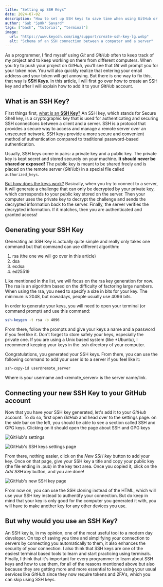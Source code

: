 ```yaml
---
title: "Setting up SSH Keys"
date: 2024-07-02
description: "How to set up SSH keys to save time when using GitHub or other services"
author: "Gab 'Sp0k' Savard"
tags: ["bash", "tutorial", "terminal"]
image:
  url: "https://www.keycdn.com/img/support/create-ssh-key-lg.webp"
  alt: "Schema of an SSH connection between a computer and a server"
---
```


As a programmer, I find myself using _Git_ and _GitHub_ often to keep track of my project and to keep working on them from different computers. When you try to push your project on _GitHub_, you'll see that _Git_ will prompt you for your token now. You will also quickly realize that entering your email address and your token will get annoying. But there is one way to fix this, that way is **SSH Keys**. In this article, I will first go over how to create an SSH key and after I will explain how to add it to your _GitHub_ account.

## What is an SSH Key?

First things first, <ins>what is an **SSH Key**?</ins> An SSH key, which stands for Secure Shell key, is a cryptographic key that is used for authenticating and securing SSH connections between a client and a server. SSH is a protocol that provides a secure way to access and manage a remote server over an unsecured network. SSH keys provide a more secure and convenient method of authentication compared to traditional password-based authentication.

Usually, SSH keys come in pairs: a private key and a public key. The private key is kept secret and stored securely on your machine. **It should never be shared or exposed!**
The public key is meant to be shared freely and is placed on the remote server (_GitHub_) in a special file called `authorized_keys`.

<ins>But how does the keys work?</ins> Basically, when you try to connect to a server, it will generate a challenge that can only be decrypted by your private key, which corresponds to your public key stored on the server. Then your computer uses the private key to decrypt the challenge and sends the decrypted information back to the server. Finally, the server verifies the decrypted information. If it matches, then you are authenticated and granted access!

## Generating your SSH Key

Generating an SSH Key is actually quite simple and really only takes one command but that command can use different algorithm:

1. rsa (the one we will go over in this article)
2. dsa
3. ecdsa
4. ed25519

Like mentioned in the list, we will focus on the rsa key generation for now. The rsa is an algorithm based on the difficulty of factoring large numbers. When using the rsa, you need to specify a size in bits for your key. The minimum is 2048, but nowadays, people usually use 4096 bits.

In order to generate your keys, you will need to open your terminal (or command prompt) and use this command:

```bash
ssh-keygen -t rsa -b 4096
```

From there, follow the prompts and give your keys a name and a password if you feel like it. Don't forget to store safely your keys, especially the private one. If you are using a Unix based system (like \*Ubuntu), I recommend keeping your keys in the .ssh directory of your computer.

Congratulations, you generated your SSH keys. From there, you can use the following command to add your user id to a server if you feel like it:

```bash
ssh-copy-id user@remote_server
```

Where <user> is your username and <remote_server> is the server name/link.

## Connecting your new SSH Key to your GitHub account

Now that you have your SSH key generated, let's add it to your _GitHub_ account. To do so, first open _GitHub_ and head over to the settings page. on the side bar on the left, you should be able to see a section called SSH and GPG keys. Clicking on it should open the page about SSH and GPG keys

![GitHub's settings](/pictures/posts/setting-up-ssh-keys/settings_screenshot.png)

![GitHub's SSH keys settings page](/pictures/posts/setting-up-ssh-keys/ssh_settings.png)

From there, nothing easier, click on the _New SSH key_ button to add your key. Once on that page, give your SSH key a title and copy your public key (the file ending in .pub) in the key text area. Once you copied it, click on the _Add SSH key_ button, and you are done!

![GitHub's new SSH key page](/pictures/posts/setting-up-ssh-keys/ssh_page.png)

From now on, you can use the SSH cloning instead of the HTML, which will use your SSH key instead to authentify your connection. But do keep in mind that your key is only good for the computer you generated it with, you will have to make another key for any other devices you use.

## But why would you use an SSH Key?

An SSH key is, in my opinion, one of the most useful tool to a modern day developer. On top of saving you time and simplifying your connection to servers by connecting you automatically to them, it also enhances the security of your connection. I also think that SSH keys are one of the easiest terminal based tools to learn and start practicing using terminals. Finally, I think that it's important for every programmer to learn about SSH keys and how to use them, for all of the reasons mentioned above but also because they are getting more and more essential to keep using your usual services like _GitHub_ since they now require tokens and 2FA's, which you can skip using SSH keys.
